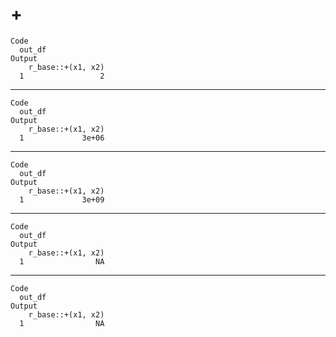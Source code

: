 # <dbl> + <dbl>

    Code
      out_df
    Output
        r_base::+(x1, x2)
      1                 2

---

    Code
      out_df
    Output
        r_base::+(x1, x2)
      1             3e+06

---

    Code
      out_df
    Output
        r_base::+(x1, x2)
      1             3e+09

---

    Code
      out_df
    Output
        r_base::+(x1, x2)
      1                NA

---

    Code
      out_df
    Output
        r_base::+(x1, x2)
      1                NA

